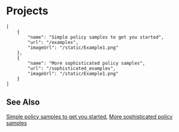 # Projects

```codecard
[
    {
        "name": "Simple policy samples to get you started",
        "url": "/examples",
        "imageUrl": "/static/Example1.png"
    },
    {
        "name": "More sophisticated policy samples",
        "url": "/sophisticated_examples",
        "imageUrl": "/static/Example1.png"
    }
]
```

## See Also

[Simple policy samples to get you started](/examples),
[More sophisticated policy samples](/sophisticated_examples)


